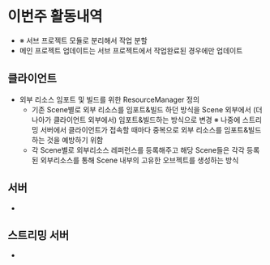 # 이번주 활동내역
  - ※ 서브 프로젝트 모듈로 분리해서 작업 분할
  - 메인 프로젝트 업데이트는 서브 프로젝트에서 작업완료된 경우에만 업데이트

## 클라이언트
  - 외부 리소스 임포트 및 빌드를 위한 ResourceManager 정의
    - 기존 Scene별로 외부 리소스를 임포트&빌드 하던 방식을
      Scene 외부에서 (더 나아가 클라이언트 외부에서) 임포트&빌드하는
      방식으로 변경
      ※ 나중에 스트리밍 서버에서 클라이언트가 접속할 때마다
        중복으로 외부 리소스를 임포트&빌드하는 것을 예방하기 위함
    - 각 Scene별로 외부리소스 레퍼런스를 등록해주고
      해당 Scene들은 각각 등록된 외부리소스를 통해 Scene 내부의 고유한
      오브젝트를 생성하는 방식

## 서버
  - 

## 스트리밍 서버
  -